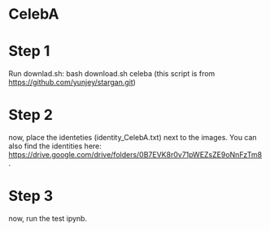 # CelebA

# Step 1

Run downlad.sh: bash download.sh celeba (this script is from https://github.com/yunjey/stargan.git)

# Step 2

now, place the identeties (identity_CelebA.txt) next to the images. You can also find the identities here:  https://drive.google.com/drive/folders/0B7EVK8r0v71pWEZsZE9oNnFzTm8 .

# Step 3

now, run the test ipynb. 
